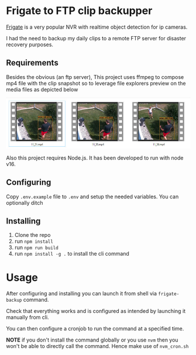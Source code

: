 # Frigate to FTP clip backupper

[Frigate](https://github.com/blakeblackshear/frigate) is a very popular NVR with realtime object detection for ip cameras.

I had the need to backup my daily clips to a remote FTP server for disaster recovery purposes.

## Requirements

Besides the obvious (an ftp server), This project uses ffmpeg to compose mp4 file with the clip snapshot so to leverage file explorers preview on the media files as depicted below

![](.github/previews.jpg)

Also this project requires Node.js. It has been developed to run with node v16.

## Configuring

Copy `.env.example` file to `.env` and setup the needed variables. You can optionally ditch  

## Installing

1. Clone the repo
2. run `npm install`
3. run `npm run build`
4. run `npm install -g .` to install the cli command

# Usage

After configuring and installing you can launch it from shell via `frigate-backup` command.

Check that everything works and is configured as intended by launching it manually from cli.

You can then configure a cronjob to run the command at a specified time. 

**NOTE** if you don't install the command globally or you use `nvm` then you won't be able to directly call the command. Hence make use of `nvm_cron.sh`

